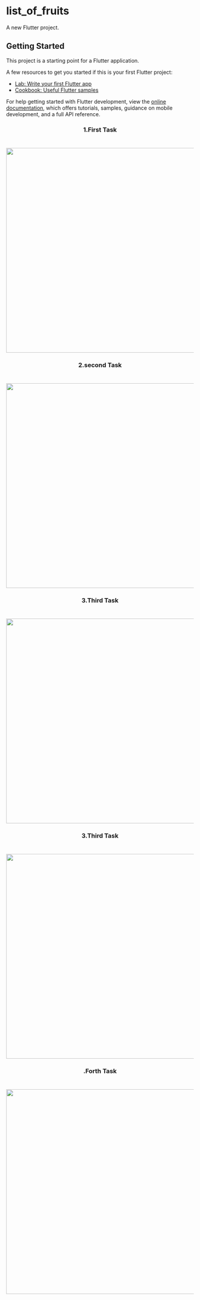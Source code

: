 # list_of_fruits

A new Flutter project.

## Getting Started

This project is a starting point for a Flutter application.

A few resources to get you started if this is your first Flutter project:

- [Lab: Write your first Flutter app](https://docs.flutter.dev/get-started/codelab)
- [Cookbook: Useful Flutter samples](https://docs.flutter.dev/cookbook)

For help getting started with Flutter development, view the
[online documentation](https://docs.flutter.dev/), which offers tutorials,
samples, guidance on mobile development, and a full API reference.

<h3 align="center"> 1.First Task </h3>



<h1 align="left"></h1>


<div align="center">

  <img src = "https://github.com/sanjuafre123/counter_app_ui/assets/148860124/9cd5d168-2dbd-4d09-8d6d-48a9a6ae87b4" height ="550">
</div>

<h3 align="center"> 2.second Task </h3>

<h1 align="left"></h1>


<div align="center">

  <img src = "https://github.com/sanjuafre123/counter_app_ui/assets/148860124/4ab7c6d2-0645-4c35-b865-b198ce659614" height ="550">
</div>

<h3 align="center"> 3.Third Task </h3>

<h1 align="left"></h1>


<div align="center">

  <img src = "https://github.com/sanjuafre123/counter_app_ui/assets/148860124/c62c09ad-a507-4949-b451-2b620da9b017" height ="550">
</div>

<h3 align="center"> 3.Third Task </h3>

<h1 align="left"></h1>

<div align="center">

  <img src = "https://github.com/sanjuafre123/counter_app_ui/assets/148860124/72eb410d-7bb9-4798-bb9c-7e02c8085689" height ="550">
</div>

<h3 align="center"> .Forth Task </h3>

<h1 align="left"></h1>

<div align="center">

  <img src = "https://github.com/sanjuafre123/counter_app_ui/assets/148860124/28f94be8-b2d9-4d88-a83c-4be73050b6db" height ="550">
</div>




